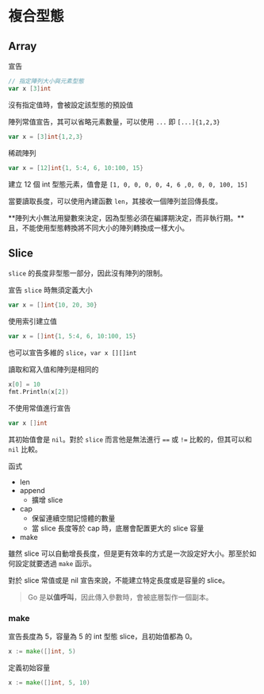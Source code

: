 # 複合型態
## Array

宣告

```go
// 指定陣列大小與元素型態
var x [3]int
```

沒有指定值時，會被設定該型態的預設值

陣列常值宣告，其可以省略元素數量，可以使用 `...` 即 `[...]{1,2,3}`
```go
var x = [3]int{1,2,3}
```

稀疏陣列

```go
var x = [12]int{1, 5:4, 6, 10:100, 15}
```

建立 12 個 int 型態元素，值會是 `[1, 0, 0, 0, 0, 4, 6 ,0, 0, 0, 100, 15]`

當要讀取長度，可以使用內建函數 `len`，其接收一個陣列並回傳長度。


**陣列大小無法用變數來決定，因為型態必須在編譯期決定，而非執行期。**且，不能使用型態轉換將不同大小的陣列轉換成一樣大小。


## Slice

`slice` 的長度非型態一部分，因此沒有陣列的限制。

宣告 `slice` 時無須定義大小

```go
var x = []int{10, 20, 30}
```

使用索引建立值

```go
var x = []int{1, 5:4, 6, 10:100, 15}
```

也可以宣告多維的 `slice`，`var x [][]int`

讀取和寫入值和陣列是相同的

```go
x[0] = 10
fmt.Println(x[2])
```

不使用常值進行宣告

```go
var x []int
```

其初始值會是 `nil`。對於 `slice` 而言他是無法進行 `==` 或 `!=` 比較的，但其可以和 `nil` 比較。

函式
- len
- append
    - 擴增 slice
- cap
    - 保留連續空間記憶體的數量
    - 當 slice 長度等於 cap 時，底層會配置更大的 slice 容量
- make


雖然 slice 可以自動增長長度，但是更有效率的方式是一次設定好大小。那至於如何設定就要透過 `make` 函示。

對於 slice 常值或是 nil 宣告來說，不能建立特定長度或是容量的 slice。


>Go 是**以值呼叫**，因此傳入參數時，會被底層製作一個副本。

### make

宣告長度為 5，容量為 5 的 int 型態 slice，且初始值都為 0。
```go
x := make([]int, 5)
```

定義初始容量

```go
x := make([]int, 5, 10)
```
